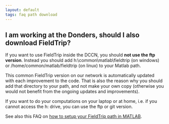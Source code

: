 ```yaml
---
layout: default
tags: faq path download
---
```


## I am working at the Donders, should I also download FieldTrip?

If you want to use FieldTrip inside the DCCN, you should **not use the ftp version**. Instead you should add h:\common\matlab\fieldtrip (on windows) or /home/common/matlab/fieldtrip (on linux) to your Matlab path. 

This common FieldTrip version on our network is automatically updated with each improvement to the code. That is also the reason why you should add that directory to your path, and not make your own copy (otherwise you would not benefit from the ongoing updates and improvements).

If you want to do your computations on your laptop or at home, i.e. if you cannot access the h: drive, you can use the ftp or git version.

See also this FAQ on [how to setup your FieldTrip path in MATLAB](/should_i_add_fieldtrip_with_all_subdirectories_to_my_matlab_path).
